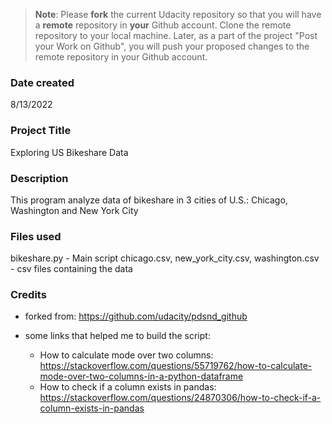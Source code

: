 >**Note**: Please **fork** the current Udacity repository so that you will have a **remote** repository in **your** Github account. Clone the remote repository to your local machine. Later, as a part of the project "Post your Work on Github", you will push your proposed changes to the remote repository in your Github account.

### Date created
8/13/2022

### Project Title
Exploring US Bikeshare Data

### Description
This program analyze data of bikeshare in 3 cities of U.S.: Chicago, Washington and New York City

### Files used
bikeshare.py - Main script
chicago.csv, new_york_city.csv, washington.csv - csv files containing the data

### Credits
- forked from: https://github.com/udacity/pdsnd_github

- some links that helped me to build the script:
  - How to calculate mode over two columns: https://stackoverflow.com/questions/55719762/how-to-calculate-mode-over-two-columns-in-a-python-dataframe
  - How to check if a column exists in pandas: https://stackoverflow.com/questions/24870306/how-to-check-if-a-column-exists-in-pandas
